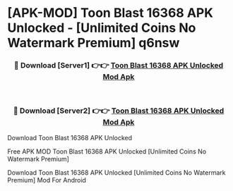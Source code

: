 # [APK-MOD] Toon Blast 16368 APK Unlocked - [Unlimited Coins No Watermark Premium] q6nsw



<div align="center">
<h3>🔴 Download [Server1] 👉👉 <a href="https://momento.my/?title=Toon_Blast_16368_APK_Unlocked">Toon Blast 16368 APK Unlocked Mod Apk</a></h3><br>

<h3>🔴 Download [Server2] 👉👉 <a href="https://momento.my/?title=Toon_Blast_16368_APK_Unlocked">Toon Blast 16368 APK Unlocked Mod Apk</a></h3>
</div>



Download Toon Blast 16368 APK Unlocked 

Free APK MOD Toon Blast 16368 APK Unlocked [Unlimited Coins No Watermark Premium]

Download Toon Blast 16368 APK Unlocked [Unlimited Coins No Watermark Premium] Mod For Android
